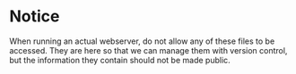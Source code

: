 # Notice

When running an actual webserver, do not allow any of these files to be accessed. They are here so that we can manage them with version control, but the information they contain should not be made public.
